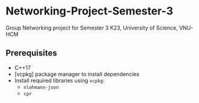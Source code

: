 # Networking-Project-Semester-3
Group Networking project for Semester 3 K23, University of Science, VNU-HCM

## Prerequisites
- C++17
- [vcpkg] package manager to install dependencies
- Install required libraries using `vcpkg`:
  - `nlohmann-json`
  - `cpr`